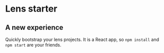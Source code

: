 # Lens starter
## A new experience

Quickly bootstrap your lens projects. It is a React app, so `npm install` and `npm start` are your friends.
